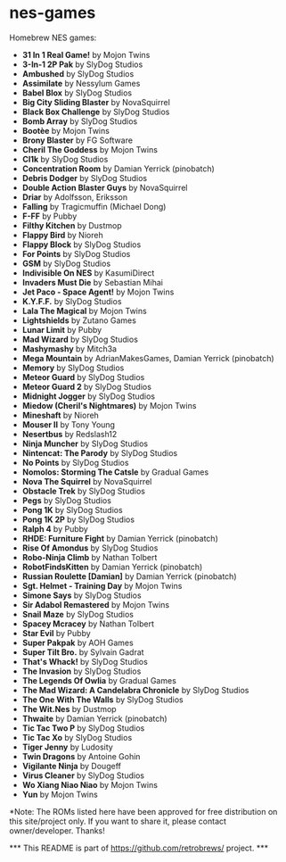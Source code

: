 # nes-games
Homebrew NES games:

  - <b>31 In 1 Real Game!</b> by Mojon Twins
 - <b>3-In-1 2P Pak</b> by SlyDog Studios
 - <b>Ambushed</b> by SlyDog Studios
 - <b>Assimilate</b> by Nessylum Games
 - <b>Babel Blox</b> by SlyDog Studios
 - <b>Big City Sliding Blaster</b> by NovaSquirrel
 - <b>Black Box Challenge</b> by SlyDog Studios
 - <b>Bomb Array</b> by SlyDog Studios
 - <b>Bootèe</b> by Mojon Twins
 - <b>Brony Blaster</b> by FG Software
 - <b>Cheril The Goddess</b> by Mojon Twins
 - <b>Cl1k</b> by SlyDog Studios
 - <b>Concentration Room</b> by Damian Yerrick (pinobatch)
 - <b>Debris Dodger</b> by SlyDog Studios
 - <b>Double Action Blaster Guys</b> by NovaSquirrel
 - <b>Driar</b> by Adolfsson, Eriksson
 - <b>Falling</b> by Tragicmuffin (Michael Dong)
 - <b>F-FF</b> by Pubby
 - <b>Filthy Kitchen</b> by Dustmop
 - <b>Flappy Bird</b> by Nioreh
 - <b>Flappy Block</b> by SlyDog Studios
 - <b>For Points</b> by SlyDog Studios
 - <b>GSM</b> by SlyDog Studios
 - <b>Indivisible On NES</b> by KasumiDirect
 - <b>Invaders Must Die</b> by Sebastian Mihai
 - <b>Jet Paco - Space Agent!</b> by Mojon Twins
 - <b>K.Y.F.F.</b> by SlyDog Studios
 - <b>Lala The Magical</b> by Mojon Twins
 - <b>Lightshields</b> by Zutano Games
 - <b>Lunar Limit</b> by Pubby
 - <b>Mad Wizard</b> by SlyDog Studios
 - <b>Mashymashy</b> by Mitch3a
 - <b>Mega Mountain</b> by AdrianMakesGames, Damian Yerrick (pinobatch)
 - <b>Memory</b> by SlyDog Studios
 - <b>Meteor Guard</b> by SlyDog Studios
 - <b>Meteor Guard 2</b> by SlyDog Studios
 - <b>Midnight Jogger</b> by SlyDog Studios
 - <b>Miedow (Cheril's Nightmares)</b> by Mojon Twins
 - <b>Mineshaft</b> by Nioreh
 - <b>Mouser II</b> by Tony Young
 - <b>Nesertbus</b> by Redslash12
 - <b>Ninja Muncher</b> by SlyDog Studios
 - <b>Nintencat: The Parody</b> by SlyDog Studios
 - <b>No Points</b> by SlyDog Studios
 - <b>Nomolos: Storming The Catsle</b> by Gradual Games
 - <b>Nova The Squirrel</b> by NovaSquirrel
 - <b>Obstacle Trek</b> by SlyDog Studios
 - <b>Pegs</b> by SlyDog Studios
 - <b>Pong 1K</b> by SlyDog Studios
 - <b>Pong 1K 2P</b> by SlyDog Studios
 - <b>Ralph 4</b> by Pubby
 - <b>RHDE: Furniture Fight</b> by Damian Yerrick (pinobatch)
 - <b>Rise Of Amondus</b> by SlyDog Studios
 - <b>Robo-Ninja Climb</b> by Nathan Tolbert
 - <b>RobotFindsKitten</b> by Damian Yerrick (pinobatch)
 - <b>Russian Roulette [Damian]</b> by Damian Yerrick (pinobatch)
 - <b>Sgt. Helmet - Training Day</b> by Mojon Twins
 - <b>Simone Says</b> by SlyDog Studios
 - <b>Sir Adabol Remastered</b> by Mojon Twins
 - <b>Snail Maze</b> by SlyDog Studios
 - <b>Spacey Mcracey</b> by Nathan Tolbert
 - <b>Star Evil</b> by Pubby
 - <b>Super Pakpak</b> by AOH Games
 - <b>Super Tilt Bro.</b> by Sylvain Gadrat
 - <b>That's Whack!</b> by SlyDog Studios
 - <b>The Invasion</b> by SlyDog Studios
 - <b>The Legends Of Owlia</b> by Gradual Games
 - <b>The Mad Wizard: A Candelabra Chronicle</b> by SlyDog Studios
 - <b>The One With The Walls</b> by SlyDog Studios
 - <b>The Wit.Nes</b> by Dustmop
 - <b>Thwaite</b> by Damian Yerrick (pinobatch)
 - <b>Tic Tac Two P</b> by SlyDog Studios
 - <b>Tic Tac Xo</b> by SlyDog Studios
 - <b>Tiger Jenny</b> by Ludosity
 - <b>Twin Dragons</b> by Antoine Gohin
 - <b>Vigilante Ninja</b> by Dougeff
 - <b>Virus Cleaner</b> by SlyDog Studios
 - <b>Wo Xiang Niao Niao</b> by Mojon Twins
 - <b>Yun</b> by Mojon Twins


*Note: The ROMs listed here have been approved for free distribution on this site/project only. If you want to share it, please contact owner/developer. Thanks!

*** This README is part of https://github.com/retrobrews/ project. ***

